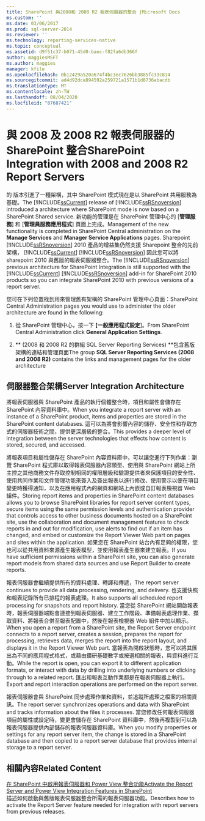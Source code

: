 ```yaml
---
title: SharePoint 與2008和 2008 R2 報表伺服器的整合 |Microsoft Docs
ms.custom: ''
ms.date: 03/06/2017
ms.prod: sql-server-2014
ms.reviewer: ''
ms.technology: reporting-services-native
ms.topic: conceptual
ms.assetid: d9f51c37-b071-45d0-baec-f82fa6db366f
author: maggiesMSFT
ms.author: maggies
manager: kfile
ms.openlocfilehash: 0b12429a520a674f4bc3ec7626bb3885fc33c814
ms.sourcegitcommit: ad4d92dce894592a259721a1571b1d8736abacdb
ms.translationtype: MT
ms.contentlocale: zh-TW
ms.lasthandoff: 08/04/2020
ms.locfileid: "87687421"
---
```

# <a name="sharepoint-integration-with-2008-and-2008-r2--report-servers"></a><span data-ttu-id="0533f-102">與 2008 及 2008 R2 報表伺服器的 SharePoint 整合</span><span class="sxs-lookup"><span data-stu-id="0533f-102">SharePoint Integration with 2008 and 2008 R2  Report Servers</span></span>
  <span data-ttu-id="0533f-103"> 的  版本引進了一種架構，其中 SharePoint 模式現在是以 SharePoint 共用服務為基礎。</span><span class="sxs-lookup"><span data-stu-id="0533f-103">The [!INCLUDE[ssCurrent](../includes/sscurrent-md.md)] release of [!INCLUDE[ssRSnoversion](../includes/ssrsnoversion-md.md)] introduced a architecture where SharePoint mode is now based on a SharePoint Shared service.</span></span> <span data-ttu-id="0533f-104">新功能的管理是在 SharePoint 管理中心的 [**管理服務**] 和 [**管理員服務應用程式**] 頁面上完成。</span><span class="sxs-lookup"><span data-stu-id="0533f-104">Management of the new functionality is completed in SharePoint Central administration on the **Manage Services** and **Manager Service Applications** pages.</span></span> <span data-ttu-id="0533f-105">Sharepoint [!INCLUDE[ssRSnoversion](../includes/ssrsnoversion-md.md)] 2010 產品的增益集仍然支援 Sharepoint 整合的先前架構， [!INCLUDE[ssCurrent](../includes/sscurrent-md.md)] [!INCLUDE[ssRSnoversion](../includes/ssrsnoversion-md.md)] 因此您可以將 sharepoint 2010 與舊版的報表伺服器整合。</span><span class="sxs-lookup"><span data-stu-id="0533f-105">The [!INCLUDE[ssRSnoversion](../includes/ssrsnoversion-md.md)] previous architecture for SharePoint Integration is still supported with the [!INCLUDE[ssCurrent](../includes/sscurrent-md.md)] [!INCLUDE[ssRSnoversion](../includes/ssrsnoversion-md.md)] add-in for SharePoint 2010 products so you can integrate SharePoint 2010 with previous versions of a report server.</span></span>  
  
 <span data-ttu-id="0533f-106">您可在下列位置找到用來管理舊有架構的 SharePoint 管理中心頁面：</span><span class="sxs-lookup"><span data-stu-id="0533f-106">SharePoint Central Administration pages you would use to administer the older architecture are found in the following:</span></span>  
  
1.  <span data-ttu-id="0533f-107">從 SharePoint 管理中心，按一下 **[一般應用程式設定**]。</span><span class="sxs-lookup"><span data-stu-id="0533f-107">From SharePoint Central Administration click **General Application Settings**.</span></span>  
  
2.  <span data-ttu-id="0533f-108">\*\* (2008 和 2008 R2 的群組 SQL Server Reporting Services) \*\*包含舊版架構的連結和管理頁面</span><span class="sxs-lookup"><span data-stu-id="0533f-108">The group **SQL Server Reporting Services (2008 and 2008 R2)** contains the links and management pages for the older architecture</span></span>  
  
## <a name="server-integration-architecture"></a><span data-ttu-id="0533f-109">伺服器整合架構</span><span class="sxs-lookup"><span data-stu-id="0533f-109">Server Integration Architecture</span></span>  
 <span data-ttu-id="0533f-110">將報表伺服器與 SharePoint 產品的執行個體整合時，項目和屬性會儲存在 SharePoint 內容資料庫中。</span><span class="sxs-lookup"><span data-stu-id="0533f-110">When you integrate a report server with an instance of a SharePoint product, items and properties are stored in the SharePoint content databases.</span></span> <span data-ttu-id="0533f-111">這可以為將會影響內容的儲存、安全性和存取方式的伺服器技術之間，提供更深層級的整合。</span><span class="sxs-lookup"><span data-stu-id="0533f-111">This provides a deeper level of integration between the server technologies that effects how content is stored, secured, and accessed.</span></span>  
  
 <span data-ttu-id="0533f-112">將報表項目和屬性儲存在 SharePoint 內容資料庫中，可以讓您進行下列作業：瀏覽 SharePoint 程式庫以取得報表伺服器內容類型、使用與 SharePoint 網站上所主控之其他商務文件存取控制相同的權限層級和驗證提供者來保護項目的安全性、使用共同作業和文件管理功能來簽入及簽出報表以進行修改、使用警示以便在項目變更時獲得通知，以及在應用程式內的網頁和網站上內嵌或自訂報表檢視器 Web 組件。</span><span class="sxs-lookup"><span data-stu-id="0533f-112">Storing report items and properties in SharePoint content databases allows you to browse SharePoint libraries for report server content types, secure items using the same permission levels and authentication provider that controls access to other business documents hosted on a SharePoint site, use the collaboration and document management features to check reports in and out for modification, use alerts to find out if an item has changed, and embed or customize the Report Viewer Web part on pages and sites within the application.</span></span> <span data-ttu-id="0533f-113">如果您在 SharePoint 站台內有足夠的權限，您也可以從共用資料來源產生報表模型，並使用報表產生器來建立報表。</span><span class="sxs-lookup"><span data-stu-id="0533f-113">If you have sufficient permissions within a SharePoint site, you can also generate report models from shared data sources and use Report Builder to create reports.</span></span>  
  
 <span data-ttu-id="0533f-114">報表伺服器會繼續提供所有的資料處理、轉譯和傳遞，</span><span class="sxs-lookup"><span data-stu-id="0533f-114">The report server continues to provide all data processing, rendering, and delivery.</span></span> <span data-ttu-id="0533f-115">也支援快照和報表記錄所有已排程的報表處理。</span><span class="sxs-lookup"><span data-stu-id="0533f-115">It also supports all scheduled report processing for snapshots and report history.</span></span> <span data-ttu-id="0533f-116">當您從 SharePoint 網站開啟報表時，報表伺服器端點會連接到報表伺服器、建立工作階段、準備報表處理作業、擷取資料、將報表合併至報表配置中，然後在報表檢視器 Web 組件中加以顯示。</span><span class="sxs-lookup"><span data-stu-id="0533f-116">When you open a report from a SharePoint site, the Report Server endpoint connects to a report server, creates a session, prepares the report for processing, retrieves data, merges the report into the report layout, and displays it in the Report Viewer Web part.</span></span> <span data-ttu-id="0533f-117">當報表為開啟狀態時，您可以將其匯出為不同的應用程式格式，或藉由鑽研基礎數字或按選相關的報表，與資料進行互動。</span><span class="sxs-lookup"><span data-stu-id="0533f-117">While the report is open, you can export it to different application formats, or interact with data by drilling into underlying numbers or clicking through to a related report.</span></span> <span data-ttu-id="0533f-118">匯出和報表互動作業都是在報表伺服器上執行。</span><span class="sxs-lookup"><span data-stu-id="0533f-118">Export and report interaction operations are performed on the report server.</span></span>  
  
 <span data-ttu-id="0533f-119">報表伺服器會與 SharePoint 同步處理作業和資料，並追蹤所處理之檔案的相關資訊。</span><span class="sxs-lookup"><span data-stu-id="0533f-119">The report server synchronizes operations and data with SharePoint and tracks information about the files it processes.</span></span> <span data-ttu-id="0533f-120">當您修改任何報表伺服器項目的屬性或設定時，變更會儲存在 SharePoint 資料庫中，然後再複製到可以為報表伺服器提供內部儲存的報表伺服器資料庫。</span><span class="sxs-lookup"><span data-stu-id="0533f-120">When you modify properties or settings for any report server item, the change is stored in a SharePoint database and then copied to a report server database that provides internal storage to a report server.</span></span>  
  
## <a name="related-content"></a><span data-ttu-id="0533f-121">相關內容</span><span class="sxs-lookup"><span data-stu-id="0533f-121">Related Content</span></span>  
 [<span data-ttu-id="0533f-122">在 SharePoint 中啟用報表伺服器和 Power View 整合功能</span><span class="sxs-lookup"><span data-stu-id="0533f-122">Activate the Report Server and Power View Integration Features in SharePoint</span></span>](activate-the-report-server-and-power-view-integration-features-in-sharepoint.md)  
 <span data-ttu-id="0533f-123">描述如何啟動與舊版報表伺服器整合所需的報表伺服器功能。</span><span class="sxs-lookup"><span data-stu-id="0533f-123">Describes how to activate the Report Server feature needed for integration with report servers from previous releases.</span></span>  
  
  
